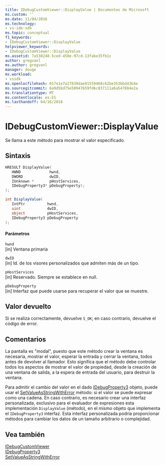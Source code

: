 ```yaml
---
title: IDebugCustomViewer::DisplayValue | Documentos de Microsoft
ms.custom: ''
ms.date: 11/04/2016
ms.technology:
- vs-ide-sdk
ms.topic: conceptual
f1_keywords:
- IDebugCustomViewer::DisplayValue
helpviewer_keywords:
- IDebugCustomViewer::DisplayValue
ms.assetid: 7a538248-5ced-450e-97cd-13fabe35fb1c
author: gregvanl
ms.author: gregvanl
manager: douge
ms.workload:
- vssdk
ms.openlocfilehash: 017e1e7a27839dae91559468c62be353bbd43b4e
ms.sourcegitcommit: 6a9d5bd75e50947659fd6c837111a6a547884e2a
ms.translationtype: MT
ms.contentlocale: es-ES
ms.lasthandoff: 04/16/2018
---
```

# <a name="idebugcustomviewerdisplayvalue"></a>IDebugCustomViewer::DisplayValue
Se llama a este método para mostrar el valor especificado.  
  
## <a name="syntax"></a>Sintaxis  
  
```cpp  
HRESULT DisplayValue(  
   HWND             hwnd,  
   DWORD            dwID,  
   IUnknown *       pHostServices,  
   IDebugProperty3* pDebugProperty);  
);  
```  
  
```csharp  
int DisplayValue(  
   IntPtr          hwnd,   
   uint            dwID,   
   object          pHostServices,   
   IDebugProperty3 pDebugProperty  
);  
```  
  
#### <a name="parameters"></a>Parámetros  
 `hwnd`  
 [in] Ventana primaria  
  
 `dwID`  
 [in] Id. de los visores personalizados que admiten más de un tipo.  
  
 `pHostServices`  
 [in] Reservado. Siempre se establece en null.  
  
 `pDebugProperty`  
 [in] Interfaz que puede usarse para recuperar el valor que se muestre.  
  
## <a name="return-value"></a>Valor devuelto  
 Si se realiza correctamente, devuelve `S_OK`; en caso contrario, devuelve el código de error.  
  
## <a name="remarks"></a>Comentarios  
 La pantalla es "modal", puesto que este método crear la ventana es necesaria, mostrar el valor, esperar la entrada y cerrar la ventana, todos antes de devolver al llamador. Esto significa que el método debe controlar todos los aspectos de mostrar el valor de propiedad, desde la creación de una ventana de salida, a la espera de entrada del usuario, para destruir la ventana.  
  
 Para admitir el cambio del valor en el dado [IDebugProperty3](../../../extensibility/debugger/reference/idebugproperty3.md) objeto, puede usar el [SetValueAsStringWithError](../../../extensibility/debugger/reference/idebugproperty3-setvalueasstringwitherror.md) método: si el valor se puede expresar como una cadena. En caso contrario, es necesario crear una interfaz personalizada, exclusivo para el evaluador de expresiones esta implementación `DisplayValue` (método), en el mismo objeto que implementa el `IDebugProperty3` interfaz. Esta interfaz personalizada podría proporcionar métodos para cambiar los datos de un tamaño arbitrario o complejidad.  
  
## <a name="see-also"></a>Vea también  
 [IDebugCustomViewer](../../../extensibility/debugger/reference/idebugcustomviewer.md)   
 [IDebugProperty3](../../../extensibility/debugger/reference/idebugproperty3.md)   
 [SetValueAsStringWithError](../../../extensibility/debugger/reference/idebugproperty3-setvalueasstringwitherror.md)